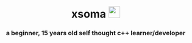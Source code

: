 <div align=center>
<h1> xsoma <img src="https://media.giphy.com/media/WUlplcMpOCEmTGBtBW/giphy.gif" width="30"></h1>
</div>

 <h3 align=center>
   a beginner, 15 years old self thought c++ learner/developer
 </h5>
 
<p align="center" >
 <a href="[![Anurag's GitHub stats](https://github-readme-stats.vercel.app/api?username=anuraghazra)](https://github.com/anuraghazra/github-readme-stats)"></a>

</p>

 
 


